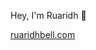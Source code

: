 Hey, I'm Ruaridh 👋

 <a href="https://ruaridhbell.com" target="_blank">
              ruaridhbell.com
            </a>

